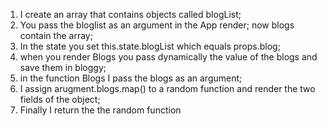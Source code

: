 1. I create an array that contains objects called blogList;
2. You pass the bloglist as an argument in the App render; now blogs contain the array;
3. In the state you set this.state.blogList which equals props.blog;
3. when you render Blogs you pass dynamically the value of the blogs and save them in bloggy;
4. in the function Blogs I pass the blogs as an argument;
5. I assign arugment.blogs.map() to a random function and render the two fields of the object;
6. Finally I return the the random function
